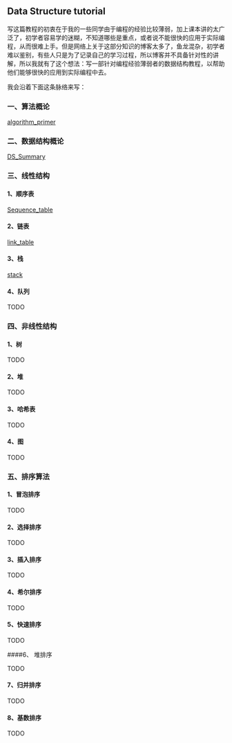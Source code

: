 ## Data Structure tutorial

写这篇教程的初衷在于我的一些同学由于编程的经验比较薄弱，加上课本讲的太广泛了，初学者容易学的迷糊，不知道哪些是重点，或者说不能很快的应用于实际编程，从而很难上手。但是网络上关于这部分知识的博客太多了，鱼龙混杂，初学者难以鉴别，有些人只是为了记录自己的学习过程，所以博客并不具备针对性的讲解，所以我就有了这个想法：写一部针对编程经验薄弱者的数据结构教程，以帮助他们能够很快的应用到实际编程中去。



我会沿着下面这条脉络来写：

### 一、算法概论

[algorithm_primer](https://github.com/fenshitianyue/MyDS/blob/master/algorithm_primer.pdf)

### 二、数据结构概论

[DS_Summary](https://github.com/fenshitianyue/MyDS/blob/master/DS_Summary.pdf)

### 三、线性结构

#### 1、顺序表

[Sequence_table](https://github.com/fenshitianyue/MyDS/blob/master/Sequence_table.pdf)

#### 2、链表

[link_table](https://github.com/fenshitianyue/MyDS/blob/master/link_table.pdf)

#### 3、栈

[stack](https://github.com/fenshitianyue/MyDS/blob/master/stack.pdf)

#### 4、队列

TODO

### 四、非线性结构

#### 1、树

TODO

#### 2、堆

TODO

#### 3、哈希表

TODO

#### 4、图

TODO

### 五、排序算法

#### 1、冒泡排序

TODO

#### 2、选择排序

TODO

#### 3、插入排序

TODO

#### 4、希尔排序

TODO

#### 5、快速排序

TODO

####6、 堆排序

TODO

#### 7、归并排序

TODO

#### 8、基数排序

TODO

